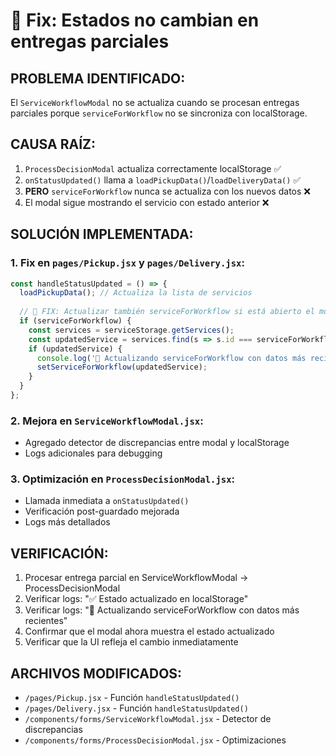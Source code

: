 # 🔧 Fix: Estados no cambian en entregas parciales

## PROBLEMA IDENTIFICADO:
El `ServiceWorkflowModal` no se actualiza cuando se procesan entregas parciales porque `serviceForWorkflow` no se sincroniza con localStorage.

## CAUSA RAÍZ:
1. `ProcessDecisionModal` actualiza correctamente localStorage ✅
2. `onStatusUpdated()` llama a `loadPickupData()`/`loadDeliveryData()` ✅  
3. **PERO** `serviceForWorkflow` nunca se actualiza con los nuevos datos ❌
4. El modal sigue mostrando el servicio con estado anterior ❌

## SOLUCIÓN IMPLEMENTADA:

### 1. Fix en `pages/Pickup.jsx` y `pages/Delivery.jsx`:
```javascript
const handleStatusUpdated = () => {
  loadPickupData(); // Actualiza la lista de servicios
  
  // 🔧 FIX: Actualizar también serviceForWorkflow si está abierto el modal
  if (serviceForWorkflow) {
    const services = serviceStorage.getServices();
    const updatedService = services.find(s => s.id === serviceForWorkflow.id);
    if (updatedService) {
      console.log('🔄 Actualizando serviceForWorkflow con datos más recientes');
      setServiceForWorkflow(updatedService);
    }
  }
};
```

### 2. Mejora en `ServiceWorkflowModal.jsx`:
- Agregado detector de discrepancias entre modal y localStorage
- Logs adicionales para debugging

### 3. Optimización en `ProcessDecisionModal.jsx`:
- Llamada inmediata a `onStatusUpdated()` 
- Verificación post-guardado mejorada
- Logs más detallados

## VERIFICACIÓN:
1. Procesar entrega parcial en ServiceWorkflowModal → ProcessDecisionModal
2. Verificar logs: "✅ Estado actualizado en localStorage"
3. Verificar logs: "🔄 Actualizando serviceForWorkflow con datos más recientes"  
4. Confirmar que el modal ahora muestra el estado actualizado
5. Verificar que la UI refleja el cambio inmediatamente

## ARCHIVOS MODIFICADOS:
- `/pages/Pickup.jsx` - Función `handleStatusUpdated()`
- `/pages/Delivery.jsx` - Función `handleStatusUpdated()`  
- `/components/forms/ServiceWorkflowModal.jsx` - Detector de discrepancias
- `/components/forms/ProcessDecisionModal.jsx` - Optimizaciones